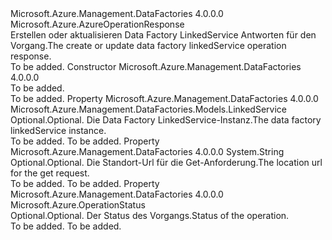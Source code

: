 <Type Name="LinkedServiceCreateOrUpdateResponse" FullName="Microsoft.Azure.Management.DataFactories.Models.LinkedServiceCreateOrUpdateResponse">
  <TypeSignature Language="C#" Value="public class LinkedServiceCreateOrUpdateResponse : Microsoft.Azure.AzureOperationResponse" />
  <TypeSignature Language="ILAsm" Value=".class public auto ansi beforefieldinit LinkedServiceCreateOrUpdateResponse extends Microsoft.Azure.AzureOperationResponse" />
  <TypeSignature Language="DocId" Value="T:Microsoft.Azure.Management.DataFactories.Models.LinkedServiceCreateOrUpdateResponse" />
  <TypeSignature Language="VB.NET" Value="Public Class LinkedServiceCreateOrUpdateResponse&#xA;Inherits AzureOperationResponse" />
  <TypeSignature Language="F#" Value="type LinkedServiceCreateOrUpdateResponse = class&#xA;    inherit AzureOperationResponse" />
  <AssemblyInfo>
    <AssemblyName>Microsoft.Azure.Management.DataFactories</AssemblyName>
    <AssemblyVersion>4.0.0.0</AssemblyVersion>
  </AssemblyInfo>
  <Base>
    <BaseTypeName>Microsoft.Azure.AzureOperationResponse</BaseTypeName>
  </Base>
  <Interfaces />
  <Docs>
    <summary>
            <span data-ttu-id="09a4a-101">Erstellen oder aktualisieren Data Factory LinkedService Antworten für den Vorgang.</span><span class="sxs-lookup"><span data-stu-id="09a4a-101">The create or update data factory linkedService operation response.</span></span>
            </summary>
    <remarks>To be added.</remarks>
  </Docs>
  <Members>
    <Member MemberName=".ctor">
      <MemberSignature Language="C#" Value="public LinkedServiceCreateOrUpdateResponse ();" />
      <MemberSignature Language="ILAsm" Value=".method public hidebysig specialname rtspecialname instance void .ctor() cil managed" />
      <MemberSignature Language="DocId" Value="M:Microsoft.Azure.Management.DataFactories.Models.LinkedServiceCreateOrUpdateResponse.#ctor" />
      <MemberSignature Language="VB.NET" Value="Public Sub New ()" />
      <MemberType>Constructor</MemberType>
      <AssemblyInfo>
        <AssemblyName>Microsoft.Azure.Management.DataFactories</AssemblyName>
        <AssemblyVersion>4.0.0.0</AssemblyVersion>
      </AssemblyInfo>
      <Parameters />
      <Docs>
        <summary>To be added.</summary>
        <remarks>To be added.</remarks>
      </Docs>
    </Member>
    <Member MemberName="LinkedService">
      <MemberSignature Language="C#" Value="public Microsoft.Azure.Management.DataFactories.Models.LinkedService LinkedService { get; set; }" />
      <MemberSignature Language="ILAsm" Value=".property instance class Microsoft.Azure.Management.DataFactories.Models.LinkedService LinkedService" />
      <MemberSignature Language="DocId" Value="P:Microsoft.Azure.Management.DataFactories.Models.LinkedServiceCreateOrUpdateResponse.LinkedService" />
      <MemberSignature Language="VB.NET" Value="Public Property LinkedService As LinkedService" />
      <MemberSignature Language="F#" Value="member this.LinkedService : Microsoft.Azure.Management.DataFactories.Models.LinkedService with get, set" Usage="Microsoft.Azure.Management.DataFactories.Models.LinkedServiceCreateOrUpdateResponse.LinkedService" />
      <MemberType>Property</MemberType>
      <AssemblyInfo>
        <AssemblyName>Microsoft.Azure.Management.DataFactories</AssemblyName>
        <AssemblyVersion>4.0.0.0</AssemblyVersion>
      </AssemblyInfo>
      <ReturnValue>
        <ReturnType>Microsoft.Azure.Management.DataFactories.Models.LinkedService</ReturnType>
      </ReturnValue>
      <Docs>
        <summary>
            <span data-ttu-id="09a4a-102">Optional.</span><span class="sxs-lookup"><span data-stu-id="09a4a-102">Optional.</span></span> <span data-ttu-id="09a4a-103">Die Data Factory LinkedService-Instanz.</span><span class="sxs-lookup"><span data-stu-id="09a4a-103">The data factory linkedService instance.</span></span>
            </summary>
        <value>To be added.</value>
        <remarks>To be added.</remarks>
      </Docs>
    </Member>
    <Member MemberName="Location">
      <MemberSignature Language="C#" Value="public string Location { get; set; }" />
      <MemberSignature Language="ILAsm" Value=".property instance string Location" />
      <MemberSignature Language="DocId" Value="P:Microsoft.Azure.Management.DataFactories.Models.LinkedServiceCreateOrUpdateResponse.Location" />
      <MemberSignature Language="VB.NET" Value="Public Property Location As String" />
      <MemberSignature Language="F#" Value="member this.Location : string with get, set" Usage="Microsoft.Azure.Management.DataFactories.Models.LinkedServiceCreateOrUpdateResponse.Location" />
      <MemberType>Property</MemberType>
      <AssemblyInfo>
        <AssemblyName>Microsoft.Azure.Management.DataFactories</AssemblyName>
        <AssemblyVersion>4.0.0.0</AssemblyVersion>
      </AssemblyInfo>
      <ReturnValue>
        <ReturnType>System.String</ReturnType>
      </ReturnValue>
      <Docs>
        <summary>
            <span data-ttu-id="09a4a-104">Optional.</span><span class="sxs-lookup"><span data-stu-id="09a4a-104">Optional.</span></span> <span data-ttu-id="09a4a-105">Die Standort-Url für die Get-Anforderung.</span><span class="sxs-lookup"><span data-stu-id="09a4a-105">The location url for the get request.</span></span>
            </summary>
        <value>To be added.</value>
        <remarks>To be added.</remarks>
      </Docs>
    </Member>
    <Member MemberName="Status">
      <MemberSignature Language="C#" Value="public Microsoft.Azure.OperationStatus Status { get; set; }" />
      <MemberSignature Language="ILAsm" Value=".property instance valuetype Microsoft.Azure.OperationStatus Status" />
      <MemberSignature Language="DocId" Value="P:Microsoft.Azure.Management.DataFactories.Models.LinkedServiceCreateOrUpdateResponse.Status" />
      <MemberSignature Language="VB.NET" Value="Public Property Status As OperationStatus" />
      <MemberSignature Language="F#" Value="member this.Status : Microsoft.Azure.OperationStatus with get, set" Usage="Microsoft.Azure.Management.DataFactories.Models.LinkedServiceCreateOrUpdateResponse.Status" />
      <MemberType>Property</MemberType>
      <AssemblyInfo>
        <AssemblyName>Microsoft.Azure.Management.DataFactories</AssemblyName>
        <AssemblyVersion>4.0.0.0</AssemblyVersion>
      </AssemblyInfo>
      <ReturnValue>
        <ReturnType>Microsoft.Azure.OperationStatus</ReturnType>
      </ReturnValue>
      <Docs>
        <summary>
            <span data-ttu-id="09a4a-106">Optional.</span><span class="sxs-lookup"><span data-stu-id="09a4a-106">Optional.</span></span> <span data-ttu-id="09a4a-107">Der Status des Vorgangs.</span><span class="sxs-lookup"><span data-stu-id="09a4a-107">Status of the operation.</span></span>
            </summary>
        <value>To be added.</value>
        <remarks>To be added.</remarks>
      </Docs>
    </Member>
  </Members>
</Type>